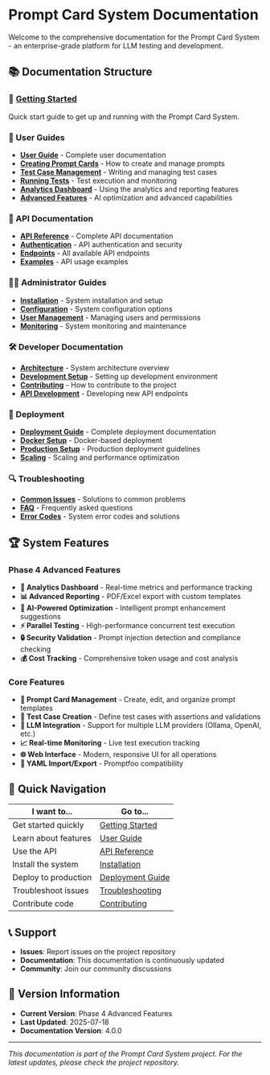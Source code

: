 # Prompt Card System Documentation

Welcome to the comprehensive documentation for the Prompt Card System - an enterprise-grade platform for LLM testing and development.

## 📚 Documentation Structure

### 🚀 [Getting Started](./user-guide/getting-started.md)
Quick start guide to get up and running with the Prompt Card System.

### 👥 User Guides
- **[User Guide](./user-guide/README.md)** - Complete user documentation
- **[Creating Prompt Cards](./user-guide/prompt-cards.md)** - How to create and manage prompts
- **[Test Case Management](./user-guide/test-cases.md)** - Writing and managing test cases
- **[Running Tests](./user-guide/running-tests.md)** - Test execution and monitoring
- **[Analytics Dashboard](./user-guide/analytics.md)** - Using the analytics and reporting features
- **[Advanced Features](./user-guide/advanced-features.md)** - AI optimization and advanced capabilities

### 🔧 API Documentation
- **[API Reference](./api/README.md)** - Complete API documentation
- **[Authentication](./api/authentication.md)** - API authentication and security
- **[Endpoints](./api/endpoints.md)** - All available API endpoints
- **[Examples](./api/examples.md)** - API usage examples

### 👨‍💼 Administrator Guides
- **[Installation](./admin/installation.md)** - System installation and setup
- **[Configuration](./admin/configuration.md)** - System configuration options
- **[User Management](./admin/user-management.md)** - Managing users and permissions
- **[Monitoring](./admin/monitoring.md)** - System monitoring and maintenance

### 🛠️ Developer Documentation
- **[Architecture](./developer/architecture.md)** - System architecture overview
- **[Development Setup](./developer/development-setup.md)** - Setting up development environment
- **[Contributing](./developer/contributing.md)** - How to contribute to the project
- **[API Development](./developer/api-development.md)** - Developing new API endpoints

### 🚀 Deployment
- **[Deployment Guide](./deployment/README.md)** - Complete deployment documentation
- **[Docker Setup](./deployment/docker.md)** - Docker-based deployment
- **[Production Setup](./deployment/production.md)** - Production deployment guidelines
- **[Scaling](./deployment/scaling.md)** - Scaling and performance optimization

### 🔍 Troubleshooting
- **[Common Issues](./troubleshooting/common-issues.md)** - Solutions to common problems
- **[FAQ](./troubleshooting/faq.md)** - Frequently asked questions
- **[Error Codes](./troubleshooting/error-codes.md)** - System error codes and solutions

## 🏆 System Features

### Phase 4 Advanced Features
- **🔬 Analytics Dashboard** - Real-time metrics and performance tracking
- **📊 Advanced Reporting** - PDF/Excel export with custom templates
- **🤖 AI-Powered Optimization** - Intelligent prompt enhancement suggestions
- **⚡ Parallel Testing** - High-performance concurrent test execution
- **🔒 Security Validation** - Prompt injection detection and compliance checking
- **💰 Cost Tracking** - Comprehensive token usage and cost analysis

### Core Features
- **📝 Prompt Card Management** - Create, edit, and organize prompt templates
- **🧪 Test Case Creation** - Define test cases with assertions and validations
- **🔄 LLM Integration** - Support for multiple LLM providers (Ollama, OpenAI, etc.)
- **📈 Real-time Monitoring** - Live test execution tracking
- **🌐 Web Interface** - Modern, responsive UI for all operations
- **🔧 YAML Import/Export** - Promptfoo compatibility

## 🎯 Quick Navigation

| I want to... | Go to... |
|--------------|----------|
| Get started quickly | [Getting Started](./user-guide/getting-started.md) |
| Learn about features | [User Guide](./user-guide/README.md) |
| Use the API | [API Reference](./api/README.md) |
| Install the system | [Installation](./admin/installation.md) |
| Deploy to production | [Deployment Guide](./deployment/README.md) |
| Troubleshoot issues | [Troubleshooting](./troubleshooting/common-issues.md) |
| Contribute code | [Contributing](./developer/contributing.md) |

## 📞 Support

- **Issues**: Report issues on the project repository
- **Documentation**: This documentation is continuously updated
- **Community**: Join our community discussions

## 🔄 Version Information

- **Current Version**: Phase 4 Advanced Features
- **Last Updated**: 2025-07-18
- **Documentation Version**: 4.0.0

---

*This documentation is part of the Prompt Card System project. For the latest updates, please check the project repository.*
